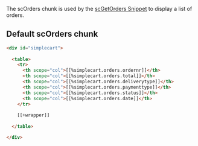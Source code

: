 The scOrders chunk is used by the [scGetOrders Snippet](../Snippets/scGetOrders) to display a list of orders.

## Default scOrders chunk

```` html
<div id="simplecart">
  
  <table>
    <tr>
      <th scope="col">[[%simplecart.orders.ordernr]]</th>
      <th scope="col">[[%simplecart.orders.total]]</th>
      <th scope="col">[[%simplecart.orders.deliverytype]]</th>
      <th scope="col">[[%simplecart.orders.paymenttype]]</th>
      <th scope="col">[[%simplecart.orders.status]]</th>
      <th scope="col">[[%simplecart.orders.date]]</th>
    </tr>
    
    [[+wrapper]]
    
  </table>

</div>
```` 